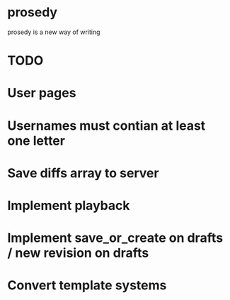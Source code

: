 prosedy
=======

prosedy is a new way of writing

TODO
======

# User pages
# Usernames must contian at least one letter
# Save diffs array to server
# Implement playback
# Implement save_or_create on drafts / new revision on drafts
# Convert template systems
